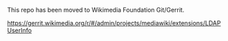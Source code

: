 This repo has been moved to Wikimedia Foundation Git/Gerrit. 

https://gerrit.wikimedia.org/r/#/admin/projects/mediawiki/extensions/LDAPUserInfo
